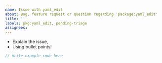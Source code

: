 ```yaml
---
name: Issue with yaml_edit
about: Bug, feature request or question regarding 'package:yaml_edit'
title: ''
labels: pkg:yaml_edit, pending-triage
assignees:
---
```

 * Explain the issue,
 * Using bullet points!

```dart
// Write example code here
```
